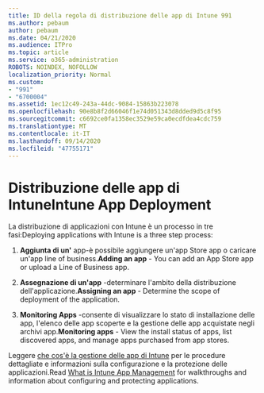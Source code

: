 ```yaml
---
title: ID della regola di distribuzione delle app di Intune 991
ms.author: pebaum
author: pebaum
ms.date: 04/21/2020
ms.audience: ITPro
ms.topic: article
ms.service: o365-administration
ROBOTS: NOINDEX, NOFOLLOW
localization_priority: Normal
ms.custom:
- "991"
- "6700004"
ms.assetid: 1ec12c49-243a-44dc-9084-15863b223078
ms.openlocfilehash: 90e8b8f2d66046f1e74d051343d8dded9d5c8f95
ms.sourcegitcommit: c6692ce0fa1358ec3529e59ca0ecdfdea4cdc759
ms.translationtype: MT
ms.contentlocale: it-IT
ms.lasthandoff: 09/14/2020
ms.locfileid: "47755171"
---
```

# <a name="intune-app-deployment"></a><span data-ttu-id="4de16-102">Distribuzione delle app di Intune</span><span class="sxs-lookup"><span data-stu-id="4de16-102">Intune App Deployment</span></span>

<span data-ttu-id="4de16-103">La distribuzione di applicazioni con Intune è un processo in tre fasi:</span><span class="sxs-lookup"><span data-stu-id="4de16-103">Deploying applications with Intune is a three step process:</span></span>
  
1. <span data-ttu-id="4de16-104">**Aggiunta di un'** app-è possibile aggiungere un'app Store app o caricare un'app line of business.</span><span class="sxs-lookup"><span data-stu-id="4de16-104">**Adding an app** - You can add an App Store app or upload a Line of Business app.</span></span>

2. <span data-ttu-id="4de16-105">**Assegnazione di un'app** -determinare l'ambito della distribuzione dell'applicazione.</span><span class="sxs-lookup"><span data-stu-id="4de16-105">**Assigning an app** - Determine the scope of deployment of the application.</span></span>

3. <span data-ttu-id="4de16-106">**Monitoring Apps** -consente di visualizzare lo stato di installazione delle app, l'elenco delle app scoperte e la gestione delle app acquistate negli archivi app.</span><span class="sxs-lookup"><span data-stu-id="4de16-106">**Monitoring apps** - View the install status of apps, list discovered apps, and manage apps purchased from app stores.</span></span>

<span data-ttu-id="4de16-107">Leggere [che cos'è la gestione delle app di Intune](https://docs.microsoft.com/intune/app-management) per le procedure dettagliate e informazioni sulla configurazione e la protezione delle applicazioni.</span><span class="sxs-lookup"><span data-stu-id="4de16-107">Read [What is Intune App Management](https://docs.microsoft.com/intune/app-management) for walkthroughs and information about configuring and protecting applications.</span></span>
  